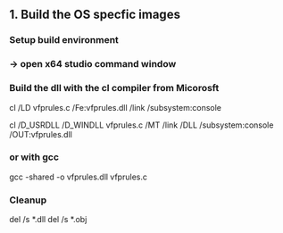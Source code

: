 <!--
SPDX-FileCopyrightText: © 2023 Siemens Healthcare GmbH

SPDX-License-Identifier: MIT
-->

## 1. Build the OS specfic images

### Setup build environment
### -> open x64 studio command window

### Build the dll with the cl compiler from Micorosft
cl /LD vfprules.c /Fe:vfprules.dll /link /subsystem:console

cl /D_USRDLL /D_WINDLL vfprules.c /MT /link /DLL /subsystem:console /OUT:vfprules.dll
### or with gcc
gcc -shared -o vfprules.dll vfprules.c

### Cleanup
del /s *.dll
del /s *.obj



